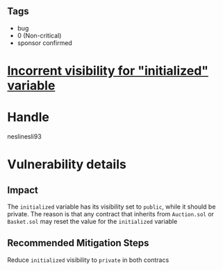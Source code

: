## Tags

- bug
- 0 (Non-critical)
- sponsor confirmed

# [Incorrent visibility for "initialized" variable](https://github.com/code-423n4/2021-12-defiprotocol-findings/issues/50) 

# Handle

neslinesli93


# Vulnerability details

## Impact
The `initialized` variable has its visibility set to `public`, while it should be private. The reason is that any contract that inherits from `Auction.sol` or `Basket.sol` may reset the value for  the `initialized` variable

## Recommended Mitigation Steps
Reduce `initialized` visibility to `private` in both contracs

